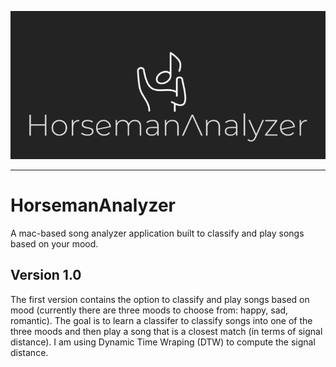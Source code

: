 <p align="center">
  <img src="/logo/banner.png"/>
</p>
<hr>

# HorsemanAnalyzer
A mac-based song analyzer application built to classify and play songs based on your mood.

## Version 1.0
The first version contains the option to classify and play songs based on mood (currently there are three moods to choose from: happy, sad, romantic).
The goal is to learn a classifer to classify songs into one of the three moods and then play a song that is a closest match (in terms of signal distance). I am using Dynamic Time Wraping (DTW) to compute the signal distance.
